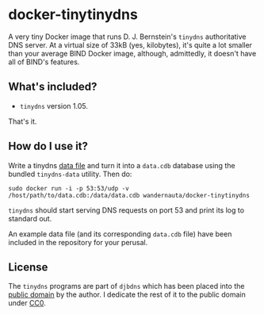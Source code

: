 # docker-tinytinydns

A very tiny Docker image that runs D. J. Bernstein's `tinydns` authoritative
DNS server. At a virtual size of 33kB (yes, kilobytes), it's quite a lot
smaller than your average BIND Docker image, although, admittedly, it doesn't
have all of BIND's features.

## What's included?

- `tinydns` version 1.05.

That's it.

## How do I use it?

Write a tinydns [data file](http://cr.yp.to/djbdns/tinydns-data.html) and turn
it into a `data.cdb` database using the bundled `tinydns-data` utility. Then
do:

	sudo docker run -i -p 53:53/udp -v /host/path/to/data.cdb:/data/data.cdb wandernauta/docker-tinytinydns

`tinydns` should start serving DNS requests on port 53 and print its log to
standard out.

An example data file (and its corresponding `data.cdb` file) have been included
in the repository for your perusal.

## License

The `tinydns` programs are part of `djbdns` which has been placed into the
[public domain][] by the author. I dedicate the rest of it to the public domain
under [CC0][].

[public domain]: http://cr.yp.to/distributors.html
[CC0]: https://creativecommons.org/publicdomain/zero/1.0/
